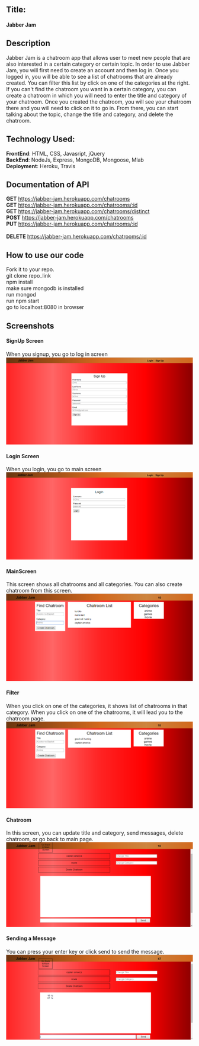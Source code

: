 ## Title: <br/>
#### Jabber Jam

## Description<br/>
Jabber Jam is a chatroom app that allows user to meet new people that are also interested in a certain category or certain topic. In order to use Jabber Jam, you will first need to create an account and then log in. Once you logged in, you will be able to see a list of chatrooms that are already created. You can filter this list by click on one of the categories at the right. If you can't find the chatroom you want in a certain category, you can create a chatroom in which you will need to enter the title and category of your chatroom. Once you created the chatroom, you will see your chatroom there and you will need to click on it to go in. From there, you can start talking about the topic, change the title and category, and delete the chatroom.

## Technology Used:<br/>
**FrontEnd**: HTML, CSS, Javasript, jQuery<br/>
**BackEnd**: NodeJs, Express, MongoDB, Mongoose, Mlab <br/>
**Deployment**: Heroku, Travis  <br/>

## Documentation of API <br/>
**GET** https://jabber-jam.herokuapp.com/chatrooms <br/>
**GET** https://jabber-jam.herokuapp.com/chatrooms/:id <br/>
**GET** https://jabber-jam.herokuapp.com/chatrooms/distinct <br/>
**POST** https://jabber-jam.herokuapp.com/chatrooms <br/>
**PUT** https://jabber-jam.herokuapp.com/chatrooms/:id <br/>    
**DELETE** https://jabber-jam.herokuapp.com/chatrooms/:id <br/>

## How to use our code <br/>
Fork it to your repo. <br/>
git clone repo_link <br/>
npm install <br/>
make sure mongodb is installed <br/>
run mongod <br/>
run npm start <br/>
go to localhost:8080 in browser<br/>

## Screenshots <br/>
#### SignUp Screen <br/>
When you signup, you go to log in screen<br/>
![SignUp](images/JabberJamSignUp.png "SignUp Screen")<br/>

#### Login Screen <br/>
When you login, you go to main screen<br/>
![LogIn](images/JabberJamLogin.png "Login Screen")<br/>

#### MainScreen <br/>
This screen shows all chatrooms and all categories. You can also create chatroom from this screen.
![MainScreen](images/JabberJamMainScreen.png "Main Screen")<br/>

#### Filter <br/>
When you click on one of the categories, it shows list of chatrooms in that category. When you click on one of the chatrooms, it will lead you to the chatroom page.<br/>
![Filter](images/JabberJamFilter.png "Filter Screen")<br/>

#### Chatroom <br/>
In this screen, you can update title and category, send messages, delete chatroom, or go back to main page.
![Chatroom](images/JabberJamChatroom.png "Chatroom Screen")<br/>

#### Sending a Message <br/>
You can press your enter key or click send to send the message.
![SendMessage](images/JabberJamSendMessage.png "Send Message Screen")